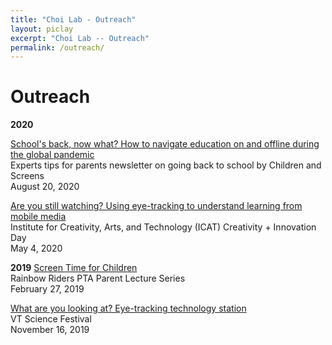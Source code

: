 ```yaml
---
title: "Choi Lab - Outreach"
layout: piclay
excerpt: "Choi Lab -- Outreach"
permalink: /outreach/
---
```


# Outreach

**2020**

<a href="https://bit.ly/3aLikHk">School's back, now what? How to navigate education on and offline during the global pandemic</a>
<br>Experts tips for parents newsletter on going back to school by Children and Screens</br>
August 20, 2020

<a href="https://icat.vt.edu/events/2020/05/icat-c-i-day-2020/are-you-still-watching--using-eye-tracking-to-understand-learnin.html">Are you still watching? Using eye-tracking to understand learning from mobile media</a>
<br>Institute for Creativity, Arts, and Technology (ICAT) Creativity + Innovation Day</br>
May 4, 2020

**2019**
<a href="https://koeunchoi.github.io/files/Choi_Flyer_2020-0227.pdf">Screen Time for Children</a> 
<br>Rainbow Riders PTA Parent Lecture Series</br>
February 27, 2019
 
<a href="http://www2.icat.vt.edu/sciencefestival/plan.html">What are you looking at? Eye-tracking technology station</a>
<br>VT Science Festival</br>
November 16, 2019
